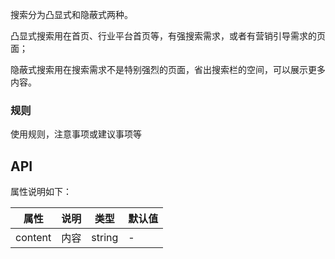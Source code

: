 搜索分为凸显式和隐蔽式两种。

凸显式搜索用在首页、行业平台首页等，有强搜索需求，或者有营销引导需求的页面；

隐蔽式搜索用在搜索需求不是特别强烈的页面，省出搜索栏的空间，可以展示更多内容。

### 规则

使用规则，注意事项或建议事项等

## API

属性说明如下：

属性 | 说明 | 类型 | 默认值
-----|-----|-----|------
content|内容|string| -
